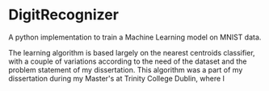 # DigitRecognizer
A python implementation to train a Machine Learning model on MNIST data.

The learning algorithm is based largely on the nearest centroids classifier, with a couple of variations according to the need of the dataset and the problem statement of my dissertation. This algorithm was a part of my dissertation during my Master's at Trinity College Dublin, where I 
